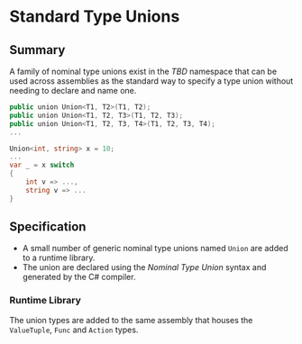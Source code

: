 # Standard Type Unions

## Summary

A family of nominal type unions exist in the *TBD* namespace that can be used across assemblies as the standard way to specify a type union without needing to declare and name one.

```csharp
public union Union<T1, T2>(T1, T2);
public union Union<T1, T2, T3>(T1, T2, T3);
public union Union<T1, T2, T3, T4>(T1, T2, T3, T4);
...

Union<int, string> x = 10;
...
var _ = x switch 
{
    int v => ...,
    string v => ...
}
```

## Specification

* A small number of generic nominal type unions named `Union` are added to a runtime library.
* The union are declared using the *Nominal Type Union* syntax and generated by the C# compiler.

### Runtime Library

The union types are added to the same assembly that houses the `ValueTuple`, `Func` and `Action` types. 
